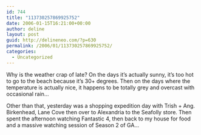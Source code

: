 ```yaml
---
id: 744
title: "113730257869925752"
date: 2006-01-15T16:21:00+00:00
author: deline
layout: post
guid: http://delineneo.com/?p=630
permalink: /2006/01/113730257869925752/
categories:
  - Uncategorized
---
```

Why is the weather crap of late? On the days it&#8217;s actually sunny, it&#8217;s too hot to go to the beach because it&#8217;s 30+ degrees. Then on the days where the temperature is actually nice, it happens to be totally grey and overcast with occasional rain&#8230;

Other than that, yesterday was a shopping expedition day with Trish + Ang. Birkenhead, Lane Cove then over to Alexandria to the Seafolly store. Then spent the afternoon watching Fantastic 4, then back to my house for food and a massive watching session of Season 2 of GA&#8230;